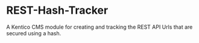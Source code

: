# REST-Hash-Tracker
A Kentico CMS module for creating and tracking the REST API Urls that are secured using a hash.
